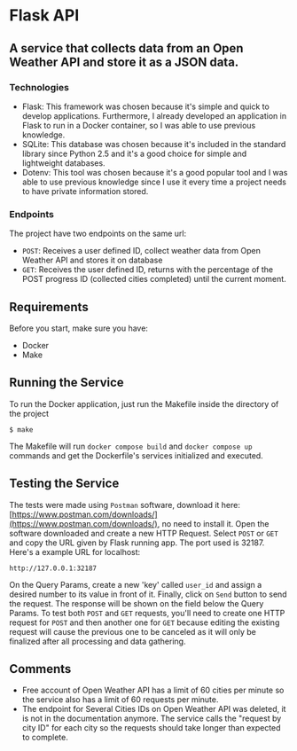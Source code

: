 # Flask API

## A service that collects data from an Open Weather API and store it as a JSON data.

### Technologies

* Flask: This framework was chosen because it's simple and quick to develop applications. Furthermore, I already developed an application in Flask to run in a Docker container, so I was able to use previous knowledge.
* SQLite: This database was chosen because it's included in the standard library since Python 2.5 and it's a good choice for simple and lightweight databases. 
* Dotenv: This tool was chosen because it's a good popular tool and I was able to use previous knowledge since I use it every time a project needs to have private information stored.

### Endpoints

The project have two endpoints on the same url:

* `POST`: Receives a user defined ID, collect weather data from Open Weather API and stores it on database
* `GET`: Receives the user defined ID, returns with the percentage of the POST progress ID (collected cities completed) until the current moment.

## Requirements

Before you start, make sure you have:

* Docker 
* Make

## Running the Service

To run the Docker application, just run the Makefile inside the directory of the project

```
$ make
```

The Makefile will run `docker compose build` and `docker compose up` commands and get the Dockerfile's services initialized and executed.

## Testing the Service

The tests were made using `Postman` software, download it here: [https://www.postman.com/downloads/](https://www.postman.com/downloads/), no need to install it.
Open the software downloaded and create a new HTTP Request. Select `POST` or `GET` and copy the URL given by Flask running app. The port used is 32187. Here's a example URL for localhost:

```
http://127.0.0.1:32187
```
On the Query Params, create a new 'key' called `user_id` and assign a desired number to its value in front of it.
Finally, click on `Send` button to send the request. The response will be shown on the field below the Query Params.
To test both `POST` and `GET` requests, you'll need to create one HTTP request for `POST` and then another one for `GET` because editing the existing request will cause the previous one to be canceled as it will only be finalized after all processing and data gathering. 

## Comments

* Free account of Open Weather API has a limit of 60 cities per minute so the service also has a limit of 60 requests per minute.
* The endpoint for Several Cities IDs on Open Weather API was deleted, it is not in the documentation anymore. The service calls the "request by city ID" for each city so the requests should take longer than expected to complete.

